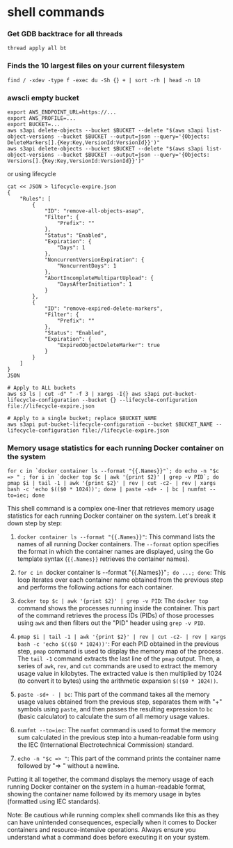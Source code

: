 # shell commands

### Get GDB backtrace for all threads

```
thread apply all bt
```

### Finds the 10 largest files on your current filesystem

```
find / -xdev -type f -exec du -Sh {} + | sort -rh | head -n 10
```
### awscli empty bucket
```
export AWS_ENDPOINT_URL=https://...
export AWS_PROFILE=...
export BUCKET=...
aws s3api delete-objects --bucket $BUCKET --delete "$(aws s3api list-object-versions --bucket $BUCKET --output=json --query='{Objects: DeleteMarkers[].{Key:Key,VersionId:VersionId}}')"
aws s3api delete-objects --bucket $BUCKET --delete "$(aws s3api list-object-versions --bucket $BUCKET --output=json --query='{Objects: Versions[].{Key:Key,VersionId:VersionId}}')"
```
or using lifecycle
```
cat << JSON > lifecycle-expire.json
{
    "Rules": [
        {
            "ID": "remove-all-objects-asap",
            "Filter": {
                "Prefix": ""
            },
            "Status": "Enabled",
            "Expiration": {
                "Days": 1
            },
            "NoncurrentVersionExpiration": {
                "NoncurrentDays": 1
            },
            "AbortIncompleteMultipartUpload": {
                "DaysAfterInitiation": 1
            }
        },
        {
            "ID": "remove-expired-delete-markers",
            "Filter": {
                "Prefix": ""
            },
            "Status": "Enabled",
            "Expiration": {
                "ExpiredObjectDeleteMarker": true
            }
        }
    ]
}
JSON

# Apply to ALL buckets
aws s3 ls | cut -d" " -f 3 | xargs -I{} aws s3api put-bucket-lifecycle-configuration --bucket {} --lifecycle-configuration file://lifecycle-expire.json

# Apply to a single bucket; replace $BUCKET_NAME
aws s3api put-bucket-lifecycle-configuration --bucket $BUCKET_NAME --lifecycle-configuration file://lifecycle-expire.json
```
### Memory usage statistics for each running Docker container on the system
```
for c in `docker container ls --format "{{.Names}}"`; do echo -n "$c => " ; for i in `docker top $c | awk '{print $2}' | grep -v PID`; do pmap $i | tail -1 | awk '{print $2}' | rev | cut -c2- | rev | xargs bash -c 'echo $(($0 * 1024))'; done | paste -sd+ - | bc | numfmt --to=iec; done
```

This shell command is a complex one-liner that retrieves memory usage statistics for each running Docker container on the system. Let's break it down step by step:

1. `docker container ls --format "{{.Names}}"`: This command lists the names of all running Docker containers. The `--format` option specifies the format in which the container names are displayed, using the Go template syntax (`{{.Names}}` retrieves the container names).

2. `for c in `docker container ls --format "{{.Names}}"`; do ...; done`: This loop iterates over each container name obtained from the previous step and performs the following actions for each container.

3. `docker top $c | awk '{print $2}' | grep -v PID`: The `docker top` command shows the processes running inside the container. This part of the command retrieves the process IDs (PIDs) of those processes using `awk` and then filters out the "PID" header using `grep -v PID`.

4. `pmap $i | tail -1 | awk '{print $2}' | rev | cut -c2- | rev | xargs bash -c 'echo $(($0 * 1024))'`: For each PID obtained in the previous step, `pmap` command is used to display the memory map of the process. The `tail -1` command extracts the last line of the `pmap` output. Then, a series of `awk`, `rev`, and `cut` commands are used to extract the memory usage value in kilobytes. The extracted value is then multiplied by 1024 (to convert it to bytes) using the arithmetic expansion `$(($0 * 1024))`.

5. `paste -sd+ - | bc`: This part of the command takes all the memory usage values obtained from the previous step, separates them with "+" symbols using `paste`, and then passes the resulting expression to `bc` (basic calculator) to calculate the sum of all memory usage values.

6. `numfmt --to=iec`: The `numfmt` command is used to format the memory sum calculated in the previous step into a human-readable form using the IEC (International Electrotechnical Commission) standard.

7. `echo -n "$c => "`: This part of the command prints the container name followed by "=> " without a newline.

Putting it all together, the command displays the memory usage of each running Docker container on the system in a human-readable format, showing the container name followed by its memory usage in bytes (formatted using IEC standards).

Note: Be cautious while running complex shell commands like this as they can have unintended consequences, especially when it comes to Docker containers and resource-intensive operations. Always ensure you understand what a command does before executing it on your system.
